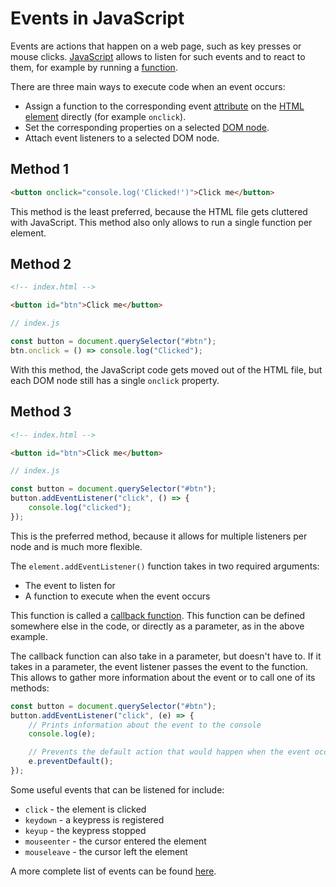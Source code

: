 # Events in JavaScript

Events are actions that happen on a web page, such as key presses or mouse clicks. [JavaScript](javascript.md) allows to listen for such events and to react to them, for example by running a [function](javascript_functions.md).

There are three main ways to execute code when an event occurs:
- Assign a function to the corresponding event [attribute](html_attributes.md) on the [HTML element](html_elements_tags.md) directly (for example `onclick`).
- Set the corresponding properties on a selected [DOM node](javascript_dom_manipulation.md).
- Attach event listeners to a selected DOM node.

## Method 1

```html
<button onclick="console.log('Clicked!')">Click me</button>
```

This method is the least preferred, because the HTML file gets cluttered with JavaScript. This method also only allows to run a single function per element.

## Method 2

```html
<!-- index.html -->

<button id="btn">Click me</button>
```

```js
// index.js

const button = document.querySelector("#btn");
btn.onclick = () => console.log("Clicked");
```

With this method, the JavaScript code gets moved out of the HTML file, but each DOM node still has a single `onclick` property.

## Method 3

```html
<!-- index.html -->

<button id="btn">Click me</button>
```

```js
// index.js

const button = document.querySelector("#btn");
button.addEventListener("click", () => {
	console.log("clicked");
});
```

This is the preferred method, because it allows for multiple listeners per node and is much more flexible.

The `element.addEventListener()` function takes in two required arguments:
- The event to listen for
- A function to execute when the event occurs

This function is called a [callback function](javascript_callbacks.md). This function can be defined somewhere else in the code, or directly as a parameter, as in the above example.

The callback function can also take in a parameter, but doesn't have to. If it takes in a parameter, the event listener passes the event to the function. This allows to gather more information about the event or to call one of its methods: 

```js
const button = document.querySelector("#btn");
button.addEventListener("click", (e) => {
	// Prints information about the event to the console
	console.log(e);

	// Prevents the default action that would happen when the event occurs
	e.preventDefault();
});
```

Some useful events that can be listened for include:
- `click` - the element is clicked
- `keydown` - a keypress is registered
- `keyup` - the keypress stopped
- `mouseenter` - the cursor entered the element
- `mouseleave` - the cursor left the element

A more complete list of events can be found [here](https://www.w3schools.com/jsref/dom_obj_event.asp).